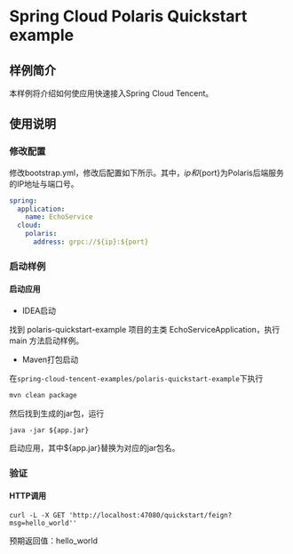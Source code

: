 # Spring Cloud Polaris Quickstart example

## 样例简介

本样例将介绍如何使应用快速接入Spring Cloud Tencent。

## 使用说明

### 修改配置

修改bootstrap.yml，修改后配置如下所示。其中，${ip}和${port}为Polaris后端服务的IP地址与端口号。

```yaml
spring:
  application:
    name: EchoService
  cloud:
    polaris:
      address: grpc://${ip}:${port}
```

### 启动样例

#### 启动应用

- IDEA启动

找到 polaris-quickstart-example 项目的主类 EchoServiceApplication，执行 main 方法启动样例。

- Maven打包启动

在```spring-cloud-tencent-examples/polaris-quickstart-example```下执行

```sh
mvn clean package
```

然后找到生成的jar包，运行

```
java -jar ${app.jar}
```

启动应用，其中${app.jar}替换为对应的jar包名。

### 验证

#### HTTP调用

```shell
curl -L -X GET 'http://localhost:47080/quickstart/feign?msg=hello_world''
```

预期返回值：hello_world